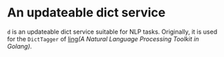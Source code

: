 # An updateable dict service

`d` is an updateable dict service suitable for NLP tasks. Originally, it is used for the `DictTagger` of [ling](github.com/liuzl/ling)*(A Natural Language Processing Toolkit in Golang)*.